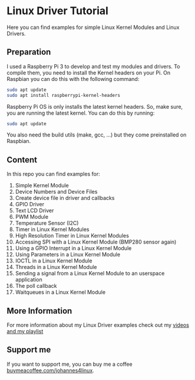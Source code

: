 # Linux Driver Tutorial

Here you can find examples for simple Linux Kernel Modules and Linux Drivers.

## Preparation

I used a Raspberry Pi 3 to develop and test my modules and drivers. To compile them, you need to install the Kernel headers on your Pi. On Raspbian you can do this with the following command:

```bash
sudo apt update
sudo apt install raspberrypi-kernel-headers
```

Raspberry Pi OS is only installs the latest kernel headers. So, make sure, you are running the latest kernel. You can do this by running: 

```bash
sudo apt update
```

You also need the build utils (make, gcc, ...) but they come preinstalled on Raspbian.

## Content

In this repo you can find examples for:
1. Simple Kernel Module
2. Device Numbers and Device Files
3. Create device file in driver and callbacks
4. GPIO Driver
5. Text LCD Driver
6. PWM Module
7. Temperature Sensor (I2C)
8. Timer in Linux Kernel Modules
9. High Resolution Timer in Linux Kernel Modules
10. Accessing SPI with a Linux Kernel Module (BMP280 sensor again)
11. Using a GPIO Interrupt in a Linux Kernel Module
12. Using Parameters in a Linux Kernel Module
13. IOCTL in a Linux Kernel Module
14. Threads in a Linux Kernel Module
15. Sending a signal from a Linux Kernel Module to an userspace application
16. The poll callback
17. Waitqueues in a Linux Kernel Module

## More Information

For more information about my Linux Driver examples check out my [videos and my playlist](https://www.youtube.com/watch?v=x1Y203vH-Dc&list=PLCGpd0Do5-I3b5TtyqeF1UdyD4C-S-dMa)

## Support me

If you want to support me, you can buy me a coffee [buymeacoffee.com/johannes4linux](https://www.buymeacoffee.com/johannes4linux).
